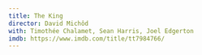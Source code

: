 ```yaml
---
title: The King
director: David Michôd
with: Timothée Chalamet, Sean Harris, Joel Edgerton
imdb: https://www.imdb.com/title/tt7984766/
---
```


